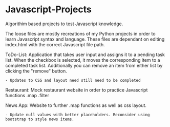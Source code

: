 # Javascript-Projects

Algorithim based projects to test Javascript knowledge. 

The loose files are mostly recreations of my Python projects in order to learn Javascript syntax and language. These files are dependant on editing index.html with the correct Javascript file path.

ToDo-List: Application that takes user input and assigns it to a pending task list. When the checkbox is selected, it moves the corresponding item to a completed task list. Additionally you can remove an item from either list by clicking the "remove" button.
   
    - Updates to CSS and layout need still need to be completed

Restaurant: Mock restaurant website in order to practice Javascript functions .map .filter

News App: Website to further .map functions as well as css layout. 
   
    - Update null values with better placeholders. Reconsider using bootstrap to style news items.
